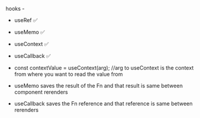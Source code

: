 hooks -

- useRef ✅
- useMemo ✅
- useContext ✅
- useCallback ✅

- const contextValue = useContext(arg); //arg to useContext is the context from where you want to read the value from

- useMemo saves the result of the Fn and that result is same between component rerenders

- useCallback saves the Fn reference and that reference is same between rerenders
